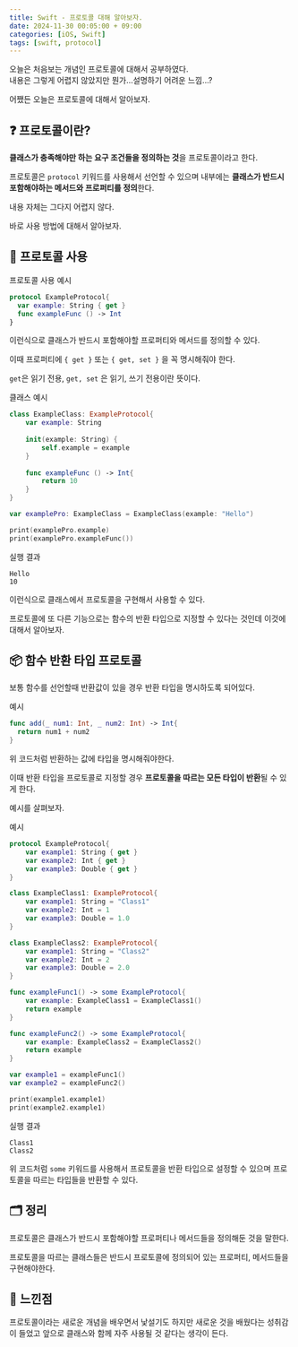 ```yaml
---
title: Swift - 프로토콜 대해 알아보자.
date: 2024-11-30 00:05:00 + 09:00
categories: [iOS, Swift]
tags: [swift, protocol]
---
```


오늘은 처음보는 개념인 프로토콜에 대해서 공부하였다.<br>
내용은 그렇게 어렵지 않았지만 뭔가...설명하기 어려운 느낌...? 

어쨌든 오늘은 프로토콜에 대해서 알아보자.

## ❓ **프로토콜이란?**
**클래스가 충족해야만 하는 요구 조건들을 정의하는 것**을 프로토콜이라고 한다.

프로토콜은 ``protocol`` 키워드를 사용해서 선언할 수 있으며 내부에는 **클래스가 반드시 포함해야하는 메서드와 프로퍼티를 정의**한다.<br>

내용 자체는 그다지 어렵지 않다.<br>

바로 사용 방법에 대해서 알아보자.

## 🧩 **프로토콜 사용**

프로토콜 사용 예시 
```swift
protocol ExampleProtocol{
  var example: String { get }
  func exampleFunc () -> Int
}
```

이런식으로 클래스가 반드시 포함해야할 프로퍼티와 메서드를 정의할 수 있다.

이때 프로퍼티에 ``{ get }`` 또는 ``{ get, set }`` 을 꼭 명시해줘야 한다.

``get``은 읽기 전용, ``get, set`` 은 읽기, 쓰기 전용이란 뜻이다.

클래스 예시
```swift
class ExampleClass: ExampleProtocol{
    var example: String
    
    init(example: String) {
        self.example = example
    }
    
    func exampleFunc () -> Int{
        return 10
    }
}

var examplePro: ExampleClass = ExampleClass(example: "Hello")

print(examplePro.example)
print(examplePro.exampleFunc())
```
실행 결과
```
Hello
10
```

이런식으로 클래스에서 프로토콜을 구현해서 사용할 수 있다.

프로토콜에 또 다른 기능으로는 함수의 반환 타입으로 지정할 수 있다는 것인데 이것에 대해서 알아보자.

## 📦 **함수 반환 타입 프로토콜**
보통 함수를 선언할때 반환값이 있을 경우 반환 타입을 명시하도록 되어있다.

예시
```swift
func add(_ num1: Int, _ num2: Int) -> Int{
  return num1 + num2
}
```

위 코드처럼 반환하는 값에 타입을 명시해줘야한다.

이때 반환 타입을 프로토콜로 지정할 경우 **프로토콜을 따르는 모든 타입이 반환**될 수 있게 한다.

예시를 살펴보자.

예시
```swift
protocol ExampleProtocol{
    var example1: String { get }
    var example2: Int { get }
    var example3: Double { get }
}

class ExampleClass1: ExampleProtocol{
    var example1: String = "Class1"
    var example2: Int = 1
    var example3: Double = 1.0
}

class ExampleClass2: ExampleProtocol{
    var example1: String = "Class2"
    var example2: Int = 2
    var example3: Double = 2.0
}

func exampleFunc1() -> some ExampleProtocol{
    var example: ExampleClass1 = ExampleClass1()
    return example
}

func exampleFunc2() -> some ExampleProtocol{
    var example: ExampleClass2 = ExampleClass2()
    return example
}

var example1 = exampleFunc1()
var example2 = exampleFunc2()

print(example1.example1)
print(example2.example1)
```

실행 결과
```
Class1
Class2
```

위 코드처럼 ``some`` 키워드를 사용해서 프로토콜을 반환 타입으로 설정할 수 있으며 프로토콜을 따르는 타입들을 반환할 수 있다.

## 🗂️ **정리**
프로토콜은 클래스가 반드시 포함해야할 프로퍼티나 메서드들을 정의해둔 것을 말한다.

프로토콜을 따르는 클래스들은 반드시 프로토콜에 정의되어 있는 프로퍼티, 메서드들을 구현해야한다.

## 💭 **느낀점**
프로토콜이라는 새로운 개념을 배우면서 낯설기도 하지만 새로운 것을 배웠다는 성취감이 들었고 앞으로 클래스와 함께 자주 사용될 것 같다는 생각이 든다.